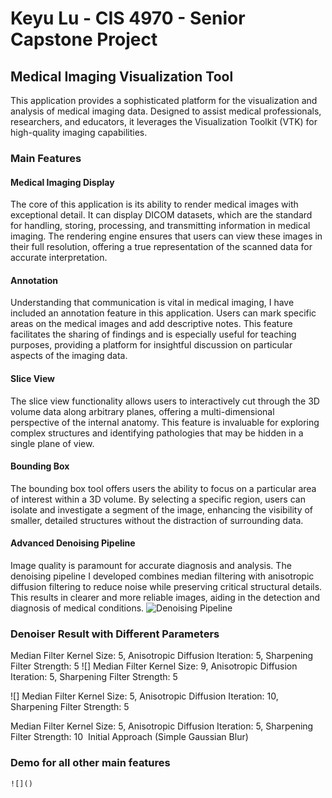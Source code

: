   # Keyu Lu - CIS 4970 - Senior Capstone Project
  ## Medical Imaging Visualization Tool
  
  This application provides a sophisticated platform for the visualization and analysis of medical imaging data. Designed to assist medical professionals, researchers, and educators, it leverages the Visualization Toolkit (VTK) for high-quality imaging capabilities.
  ### Main Features
  
  #### Medical Imaging Display

  The core of this application is its ability to render medical images with exceptional detail. It can display DICOM datasets, which are the standard for handling, storing, processing, and transmitting information in medical imaging. The rendering engine ensures that users can view these images in their full resolution, offering a true representation of the scanned data for accurate interpretation.
  
  #### Annotation
  
  Understanding that communication is vital in medical imaging, I have included an annotation feature in this application. Users can mark specific areas on the medical images and add descriptive notes. This feature facilitates the sharing of findings and is especially useful for teaching purposes, providing a platform for insightful discussion on particular aspects of the imaging data.
  
  #### Slice View
  
  The slice view functionality allows users to interactively cut through the 3D volume data along arbitrary planes, offering a multi-dimensional perspective of the internal anatomy. This feature is invaluable for exploring complex structures and identifying pathologies that may be hidden in a single plane of view.
  
  #### Bounding Box
  The bounding box tool offers users the ability to focus on a particular area of interest within a 3D volume. By selecting a specific region, users can isolate and investigate a segment of the image, enhancing the visibility of smaller, detailed structures without the distraction of surrounding data.
  
  #### Advanced Denoising Pipeline
  Image quality is paramount for accurate diagnosis and analysis. The denoising pipeline I developed combines median filtering with anisotropic diffusion filtering to reduce noise while preserving critical structural details. This results in clearer and more reliable images, aiding in the detection and diagnosis of medical conditions.
  ![Denoising Pipeline]()

  ### Denoiser Result with Different Parameters
  Median Filter Kernel Size: 5, Anisotropic Diffusion Iteration: 5, Sharpening Filter Strength: 5
  ![]
  Median Filter Kernel Size: 9, Anisotropic Diffusion Iteration: 5, Sharpening Filter Strength: 5

  ![]
  Median Filter Kernel Size: 5, Anisotropic Diffusion Iteration: 10, Sharpening Filter Strength: 5
![]()

Median Filter Kernel Size: 5, Anisotropic Diffusion Iteration: 5, Sharpening Filter Strength: 10
![]()
Initial Approach (Simple Gaussian Blur)
![]()


  ### Demo for all other main features
    ![]()
